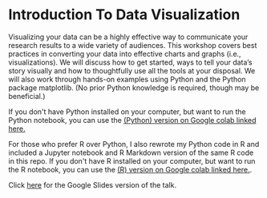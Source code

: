 # Introduction To Data Visualization

Visualizing your data can be a highly effective way to communicate your research results to a wide variety of audiences.  This workshop covers best practices in converting your data into effective charts and graphs (i.e., visualizations). We will discuss how to get started, ways to tell your data’s story visually and how to thoughtfully use all the tools at your disposal.  We will also work through hands-on examples using Python and the Python package matplotlib. (No prior Python knowledge is required, though may be beneficial.)
 
If you don't have Python installed on your computer, but want to run the Python notebook, you can use the [(Python) version on Google colab linked here.](https://colab.research.google.com/drive/1TjL8rz4loNRwFl6IlJbxFAT5uve0fU17?usp=sharing)

For those who prefer R over Python, I also rewrote my Python code in R and included a Jupyter notebook and R Markdown version of the same R code in this repo.  If you don't have R installed on your computer, but want to run the R notebook, you can use the [(R) version on Google colab linked here.](https://colab.research.google.com/drive/1nA0SKBXAab1vSUD8ybAdqo7TUYk7apbj?usp=sharing).

Click [here](https://docs.google.com/presentation/d/16lYIhwe2oNxxyXQQSHUelhlXC8Da_NRxCVZPKiSjzRk/edit?usp=sharing) for the Google Slides version of the talk.
